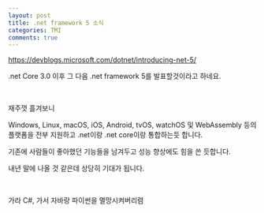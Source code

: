 ```yaml
---
layout: post
title: .net framework 5 소식
categories: TMI
comments: true
---
```


<https://devblogs.microsoft.com/dotnet/introducing-net-5/>



.net Core 3.0 이후 그 다음 .net framework 5를 발표할것이라고 하네요.

<br>

재주껏 흘겨보니

Windows, Linux, macOS, iOS, Android, tvOS, watchOS 및 WebAssembly 등의 플랫폼을 전부 지원하고 .net이랑 .net core이랑 통합하는듯 합니다.

기존에 사람들이 좋아했던 기능들을 남겨두고 성능 향상에도 힘을 쓴 듯합니다.

내년 말에 나올 것 같은데 상당히 기대가 됩니다.

<br>

가라 C#, 가서 자바랑 파이썬을 멸망시켜버리렴